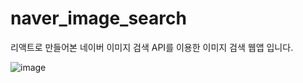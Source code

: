 # naver_image_search
리액트로 만들어본 네이버 이미지 검색 API를 이용한 이미지 검색 웹앱 입니다.

![image](https://user-images.githubusercontent.com/49547202/129644364-02a208f5-2728-40f4-b41d-4d8fed828c27.png)
